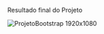 Resultado final do Projeto


![ProjetoBootstrap 1920x1080](https://user-images.githubusercontent.com/81247538/156767170-fcbb49c8-c551-4a42-a657-93d3003f9315.png)
